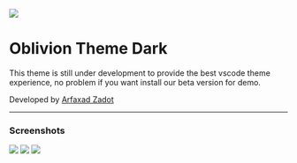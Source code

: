 ![](https://i.ibb.co/6WnRtDH/theme-Oblivion-Logo.png)

# **Oblivion Theme Dark**

This theme is still under development to provide the best vscode theme experience, no problem if you want install our beta version for demo.

Developed by [Arfaxad Zadot](http://facebook.com/arfaxad.zadot "Arfaxad Zadot")

------------

### Screenshots


![](https://i.ibb.co/dfMtn04/Captura-de-Pantalla-2022-04-27-a-la-s-14-51-12.png)
![](https://i.ibb.co/gMcSQdS/Captura-de-Pantalla-2022-04-27-a-la-s-14-52-03.png)
![](https://i.ibb.co/YQXYgj2/Captura-de-Pantalla-2022-04-27-a-la-s-14-53-31.png)


